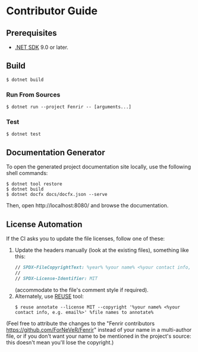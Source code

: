 <!--
SPDX-FileCopyrightText: 2020-2025 Fenrir contributors <https://github.com/ForNeVeR/Fenrir>

SPDX-License-Identifier: MIT
-->

Contributor Guide
=================

Prerequisites
-------------
- [.NET SDK][dotnet-sdk] 9.0 or later.

Build
-----
```console
$ dotnet build
```

### Run From Sources
```console
$ dotnet run --project Fenrir -- [arguments...]
```

### Test
```console
$ dotnet test
```

Documentation Generator
-----------------------
To open the generated project documentation site locally, use the following shell commands:
```console
$ dotnet tool restore
$ dotnet build
$ dotnet docfx docs/docfx.json --serve
```

Then, open http://localhost:8080/ and browse the documentation.

License Automation
------------------
<!-- REUSE-IgnoreStart -->
If the CI asks you to update the file licenses, follow one of these:
1. Update the headers manually (look at the existing files), something like this:
   ```fsharp
   // SPDX-FileCopyrightText: %year% %your name% <%your contact info, e.g. email%>
   //
   // SPDX-License-Identifier: MIT
   ```
   (accommodate to the file's comment style if required).
2. Alternately, use [REUSE][reuse] tool:
   ```console
   $ reuse annotate --license MIT --copyright '%your name% <%your contact info, e.g. email%>' %file names to annotate%
   ```

(Feel free to attribute the changes to the "Fenrir contributors <https://github.com/ForNeVeR/Fenrir>" instead of your name in a multi-author file, or if you don't want your name to be mentioned in the project's source: this doesn't mean you'll lose the copyright.)
<!-- REUSE-IgnoreEnd -->

[dotnet-sdk]: https://dot.net/
[reuse]: https://reuse.software/
